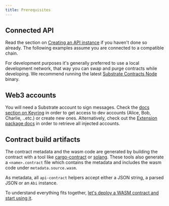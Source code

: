 ```yaml
---
title: Prerequisites
---
```

## Connected API
Read the section on [Creating an API instance](../../api/start/create.md) if you haven't done so already. The following examples assume you are connected to a compatible chain. 

For development purposes it's generally preferred to use a local development network, that way you can swap and purge contracts while developing. We recommend running the latest [Substrate Contracts Node](https://github.com/paritytech/substrate-contracts-node#download-binary) binary.
## Web3 accounts
You will need a Substrate account to sign messages. Check the [docs section on Keyring](../../api/start/keyring.md) in order to get access to dev accounts (Alice, Bob, Charlie, ..etc.) or create new ones. Alternatively, check out the [Extension package docs](../../extension/intro.md) in order to retrieve all injected accounts. 

## Contract build artifacts
The contract metadata and the wasm code are generated by building the contract with a tool like [cargo-contract](https://github.com/paritytech/cargo-contract) or [solang](https://github.com/hyperledger-labs/solang#build-for-substrate). These tools also generate a `<name>.contract` file which contains the metadata and includes the wasm code under `metadata.source.wasm`. 

As metadata, all `api-contract` helpers accept either a JSON string, a parsed JSON or an `Abi` instance.


To understand everything fits together, [let's deploy a WASM contract and start using it](code.md).
